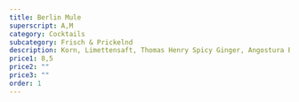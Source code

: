 ```yaml
---
title: Berlin Mule
superscript: A,M
category: Cocktails
subcategory: Frisch & Prickelnd
description: Korn, Limettensaft, Thomas Henry Spicy Ginger, Angostura Bitters, Gurke
price1: 8,5
price2: ""
price3: ""
order: 1
---
```

